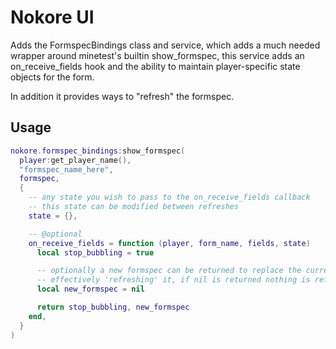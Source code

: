 # Nokore UI

Adds the FormspecBindings class and service, which adds a much needed wrapper around minetest's builtin show_formspec, this service adds an on_receive_fields hook and the ability to maintain player-specific state objects for the form.

In addition it provides ways to "refresh" the formspec.

## Usage

```lua
nokore.formspec_bindings:show_formspec(
  player:get_player_name(),
  "formspec_name_here",
  formspec,
  {
    -- any state you wish to pass to the on_receive_fields callback
    -- this state can be modified between refreshes
    state = {},

    -- @optional
    on_receive_fields = function (player, form_name, fields, state)
      local stop_bubbling = true

      -- optionally a new formspec can be returned to replace the current one
      -- effectively 'refreshing' it, if nil is returned nothing is refreshed
      local new_formspec = nil

      return stop_bubbling, new_formspec
    end,
  }
)
```
